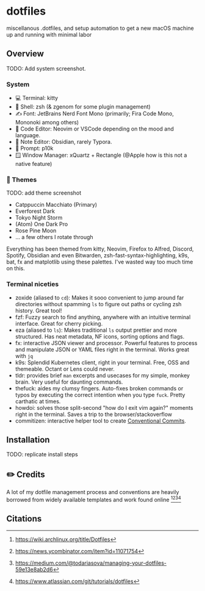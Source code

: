 # dotfiles
miscellanous .dotfiles, and setup automation to get a new macOS machine up and running with minimal labor

## Overview
TODO: Add system screenshot.
### System
- 💻 Terminal: kitty
- 🐚 Shell: zsh (& zgenom for some plugin management)
- ✍️ Font: JetBrains Nerd Font Mono (primarily; Fira Code Mono, Mononoki among others)
- 📝 Code Editor: Neovim or VSCode depending on the mood and language.
- 📝 Note Editor: Obsidian, rarely Typora.
- 💬 Prompt: p10k
- 🪟 Window Manager: xQuartz + Rectangle (@Apple how is this not a native feature)

### 🎨 Themes
TODO: add theme screenshot
- Catppuccin Macchiato (Primary)
- Everforest Dark
- Tokyo Night Storm
- (Atom) One Dark Pro
- Rose Pine Moon
- ... a few others I rotate through

Everything has been themed from kitty, Neovim, Firefox to Alfred, Discord, Spotify, Obsidian and even Bitwarden, zsh-fast-syntax-highlighting, k9s, bat, fx and matplotlib using these palettes.
I've wasted way too much time on this.

### Terminal niceties

- zoxide (aliased to `cd`): Makes it sooo convenient to jump around far directories without spamming `ls` to figure out paths or cycling zsh history. Great tool!
- fzf: Fuzzy search to find anything, anywhere with an intuitive terminal interface. Great for cherry picking.
- eza (aliased to `ls`): Makes traditional `ls` output prettier and more structured. Has neat metadata, NF icons, sorting options and flags.
- fx: interactive JSON viewer and processor. Powerful features to process and manipulate JSON or YAML files right in the terminal. Works great with `jq`
- k9s: Splendid Kubernetes client, right in your terminal. Free, OSS and themeable. Octant or Lens could never.
- tldr: provides brief `man` excerpts and usecases for my simple, monkey brain. Very useful for daunting commands.
- thefuck: aides my clumsy fingers. Auto-fixes broken commands or typos by executing the correct intention when you type `fuck`. Pretty carthatic at times.
- howdoi: solves those split-second "how do I exit vim again?" moments right in the terminal. Saves a trip to the browser/stackoverflow
- commitizen: interactive helper tool to create [Conventional Commits](https://www.conventionalcommits.org/en/v1.0.0/).

## Installation

TODO: replicate install steps


## ✏️ Credits

A lot of my dotfile management process and conventions are heavily borrowed from widely available templates and work found online [^1][^2][^3][^4]

## Citations

[^1]: https://wiki.archlinux.org/title/Dotfiles
[^2]: https://news.ycombinator.com/item?id=11071754
[^3]: https://medium.com/@todariasova/managing-your-dotfiles-59e13e8ab2d6
[^4]: https://www.atlassian.com/git/tutorials/dotfiles




